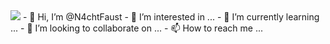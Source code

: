 <img src="https://cdn.dribbble.com/users/1019864/screenshots/3079099/codeloop.gif">
- 👋 Hi, I’m @N4chtFaust
- 👀 I’m interested in ...
- 🌱 I’m currently learning ...
- 💞️ I’m looking to collaborate on ...
- 📫 How to reach me ...
